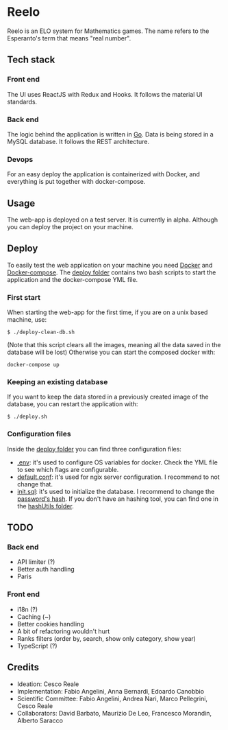 # Reelo

Reelo is an ELO system for Mathematics games. The name refers to the Esperanto's term that means "real number".

## Tech stack

### Front end

The UI uses ReactJS with Redux and Hooks. It follows the material UI standards.

### Back end

The logic behind the application is written in [Go](https://golang.org/). Data is being stored in a MySQL database. It follows the REST architecture.

### Devops

For an easy deploy the application is containerized with Docker, and everything is put together with docker-compose.

## Usage

The web-app is deployed on a test server. It is currently in alpha.
Although you can deploy the project on your machine.

## Deploy

To easily test the web application on your machine you need [Docker](https://www.docker.com/get-started) and [Docker-compose](https://github.com/docker/compose).
The [deploy folder](./deploy) contains two bash scripts to start the application and the docker-compose YML file.

### First start

When starting the web-app for the first time, if you are on a unix based machine, use:

```
$ ./deploy-clean-db.sh
```

(Note that this script clears all the images, meaning all the data saved in the database will be lost)
Otherwise you can start the composed docker with:

```
docker-compose up
```

### Keeping an existing database

If you want to keep the data stored in a previously created image of the database, you can restart the application with:

```
$ ./deploy.sh
```

### Configuration files

Inside the [deploy folder](./deploy) you can find three configuration files:

- [.env](./deploy/.env): it's used to configure OS variables for docker. Check the YML file to see which flags are configurable.
- [default.conf](./deploy/default.conf): it's used for ngix server configuration. I recommend to not change that.
- [init.sql](./deploy/init.sql): it's used to initialize the database. I recommend to change the [password's hash](https://github.com/CanobbioE/reelo/blob/8afde13914ef70db072e086907e376350fe39a53/deploy/init.sql#L87). If you don't have an hashing tool, you can find one in the [hashUtils folder](./deploy/hashUtils).

## TODO

### Back end

- API limiter (?)
- Better auth handling
- Paris

### Front end

- i18n (?)
- Caching (~)
- Better cookies handling
- A bit of refactoring wouldn't hurt
- Ranks filters (order by, search, show only category, show year)
- TypeScript (?)

## Credits

- Ideation: Cesco Reale
- Implementation: Fabio Angelini, Anna Bernardi, Edoardo Canobbio
- Scientific Committee: Fabio Angelini, Andrea Nari, Marco Pellegrini, Cesco Reale
- Collaborators: David Barbato, Maurizio De Leo, Francesco Morandin, Alberto Saracco
